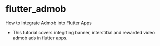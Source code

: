 # flutter_admob
How to Integrate Admob into Flutter Apps
* This tutorial covers integrting banner, interstitial and rewarded video admob ads in flutter apps.

